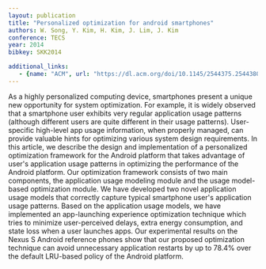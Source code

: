 ```yaml
---
layout: publication
title: "Personalized optimization for android smartphones"
authors: W. Song, Y. Kim, H. Kim, J. Lim, J. Kim
conference: TECS
year: 2014
bibkey: SKK2014

additional_links:
   - {name: "ACM", url: "https://dl.acm.org/doi/10.1145/2544375.2544380"}
---
```

As a highly personalized computing device, smartphones present a unique new opportunity for system optimization. For example, it is widely observed that a smartphone user exhibits very regular application usage patterns (although different users are quite different in their usage patterns). User-specific high-level app usage information, when properly managed, can provide valuable hints for optimizing various system design requirements. In this article, we describe the design and implementation of a personalized optimization framework for the Android platform that takes advantage of user's application usage patterns in optimizing the performance of the Android platform. Our optimization framework consists of two main components, the application usage modeling module and the usage model-based optimization module. We have developed two novel application usage models that correctly capture typical smartphone user's application usage patterns. Based on the application usage models, we have implemented an app-launching experience optimization technique which tries to minimize user-perceived delays, extra energy consumption, and state loss when a user launches apps. Our experimental results on the Nexus S Android reference phones show that our proposed optimization technique can avoid unnecessary application restarts by up to 78.4% over the default LRU-based policy of the Android platform.

